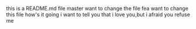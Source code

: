 this is a README.md file
master want to change the file
fea want to change this file
how's it going
i want to tell you that i love you,but i afraid you refuse me
